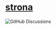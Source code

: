 # [strona](https://dziennik-scratcherski.github.io/strona/index)

![GitHub Discussions](https://img.shields.io/github/discussions/Dziennik-Scratcherski/strona?color=blue&label=Dyskusje)
